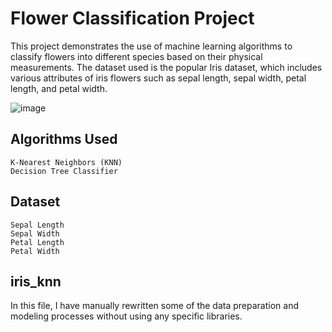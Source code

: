 # Flower Classification Project

This project demonstrates the use of machine learning algorithms to classify flowers into different species based on their physical measurements. The dataset used is the popular Iris dataset, which includes various attributes of iris flowers such as sepal length, sepal width, petal length, and petal width.

![image](https://github.com/user-attachments/assets/c8db48ed-f09e-4750-830a-2b616a21b843)


## Algorithms Used
    K-Nearest Neighbors (KNN)
    Decision Tree Classifier

## Dataset
    Sepal Length
    Sepal Width
    Petal Length
    Petal Width
    
## iris_knn
In this file, I have manually rewritten some of the data preparation and modeling processes without using any specific libraries.

